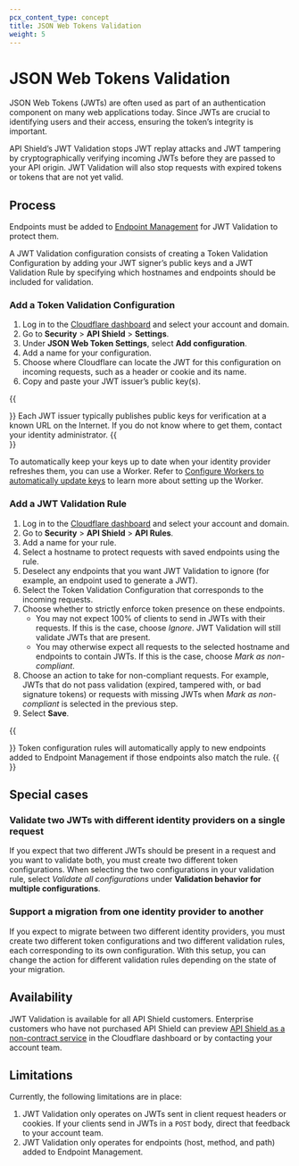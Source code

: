 ```yaml
---
pcx_content_type: concept
title: JSON Web Tokens Validation
weight: 5
---
```


# JSON Web Tokens Validation

JSON Web Tokens (JWTs) are often used as part of an authentication component on many web applications today. Since JWTs are crucial to identifying users and their access, ensuring the token’s integrity is important.

API Shield’s JWT Validation stops JWT replay attacks and JWT tampering by cryptographically verifying incoming JWTs before they are passed to your API origin. JWT Validation will also stop requests with expired tokens or tokens that are not yet valid.

## Process

Endpoints must be added to [Endpoint Management](/api-shield/management-and-monitoring/) for JWT Validation to protect them.

A JWT Validation configuration consists of creating a Token Validation Configuration by adding your JWT signer’s public keys and a JWT Validation Rule by specifying which hostnames and endpoints should be included for validation.

### Add a Token Validation Configuration

1. Log in to the [Cloudflare dashboard](https://dash.cloudflare.com/login) and select your account and domain.
2. Go to **Security** > **API Shield** > **Settings**.
3. Under **JSON Web Token Settings**, select **Add configuration**.
4. Add a name for your configuration.
5. Choose where Cloudflare can locate the JWT for this configuration on incoming requests, such as a header or cookie and its name.
6. Copy and paste your JWT issuer’s public key(s).

{{<Aside type="note">}}
Each JWT issuer typically publishes public keys for verification at a known URL on the Internet. If you do not know where to get them, contact your identity administrator.
{{</Aside>}}

To automatically keep your keys up to date when your identity provider refreshes them, you can use a Worker. Refer to [Configure Workers to automatically update keys](/api-shield/security/jwt-validation/jwt-worker/) to learn more about setting up the Worker.

### Add a JWT Validation Rule

1. Log in to the [Cloudflare dashboard](https://dash.cloudflare.com/login) and select your account and domain.
2. Go to **Security** > **API Shield** > **API Rules**.
3. Add a name for your rule.
4. Select a hostname to protect requests with saved endpoints using the rule.
5. Deselect any endpoints that you want JWT Validation to ignore (for example, an endpoint used to generate a JWT).
6. Select the Token Validation Configuration that corresponds to the incoming requests.
7. Choose whether to strictly enforce token presence on these endpoints. 
    - You may not expect 100% of clients to send in JWTs with their requests. If this is the case, choose _Ignore_. JWT Validation will still validate JWTs that are present.
    - You may otherwise expect all requests to the selected hostname and endpoints to contain JWTs. If this is the case, choose _Mark as non-compliant_.
8. Choose an action to take for non-compliant requests. For example, JWTs that do not pass validation (expired, tampered with, or bad signature tokens) or requests with missing JWTs when _Mark as non-compliant_ is selected in the previous step.
9. Select **Save**.

{{<Aside type="note">}}
Token configuration rules will automatically apply to new endpoints added to Endpoint Management if those endpoints also match the rule.
{{</Aside>}}

## Special cases

### Validate two JWTs with different identity providers on a single request

If you expect that two different JWTs should be present in a request and you want to validate both, you must create two different token configurations. When selecting the two configurations in your validation rule, select _Validate all configurations_ under **Validation behavior for multiple configurations**.

### Support a migration from one identity provider to another

If you expect to migrate between two different identity providers, you must create two different token configurations and two different validation rules, each corresponding to its own configuration. With this setup, you can change the action for different validation rules depending on the state of your migration.

## Availability

JWT Validation is available for all API Shield customers. Enterprise customers who have not purchased API Shield can preview [API Shield as a non-contract service](https://dash.cloudflare.com/?to=/:account/:zone/security/api-shield) in the Cloudflare dashboard or by contacting your account team. 

## Limitations

Currently, the following limitations are in place: 

1. JWT Validation only operates on JWTs sent in client request headers or cookies. If your clients send in JWTs in a `POST` body, direct that feedback to your account team.
1. JWT Validation only operates for endpoints (host, method, and path) added to Endpoint Management.